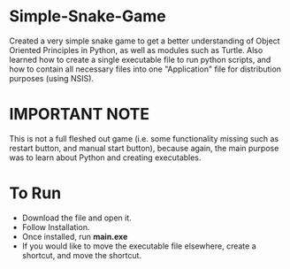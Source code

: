 # Simple-Snake-Game
Created a very simple snake game to get a better understanding of Object Oriented Principles in Python, as well as modules such as Turtle. Also learned how to create a single executable file to run python scripts, and how to contain all necessary files into one "Application" file for distribution purposes (using NSIS).

# IMPORTANT NOTE
This is not a full fleshed out game (i.e. some functionality missing such as restart button, and manual start button), because again, the main purpose was to learn about Python and creating executables.


# To Run
- Download the file and open it.
- Follow Installation.
- Once installed, run **main.exe**
- If you would like to move the executable file elsewhere, create a shortcut, and move the shortcut.
